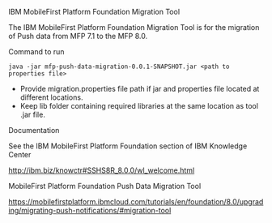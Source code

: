 IBM MobileFirst Platform Foundation Migration Tool

The IBM MobileFirst Platform Foundation Migration Tool is for the migration of Push data from MFP 7.1 to the MFP 8.0.

Command to run

``` 
java -jar mfp-push-data-migration-0.0.1-SNAPSHOT.jar <path to properties file>
```
* Provide migration.properties file path if jar and properties file located at different locations.
* Keep lib folder containing required libraries at the same location as tool .jar file. 

Documentation

See the IBM MobileFirst Platform Foundation section of IBM Knowledge Center

http://ibm.biz/knowctr#SSHS8R_8.0.0/wl_welcome.html

MobileFirst Platform Foundation Push Data Migration Tool 

https://mobilefirstplatform.ibmcloud.com/tutorials/en/foundation/8.0/upgrading/migrating-push-notifications/#migration-tool

